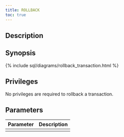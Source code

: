 ```yaml
---
title: ROLLBACK
toc: true
---
```


## Description

## Synopsis

{% include sql/diagrams/rollback_transaction.html %}

## Privileges

No privileges are required to rollback a transaction. 

## Parameters

| Parameter | Description |
|-----------|-------------|
|  |  |


